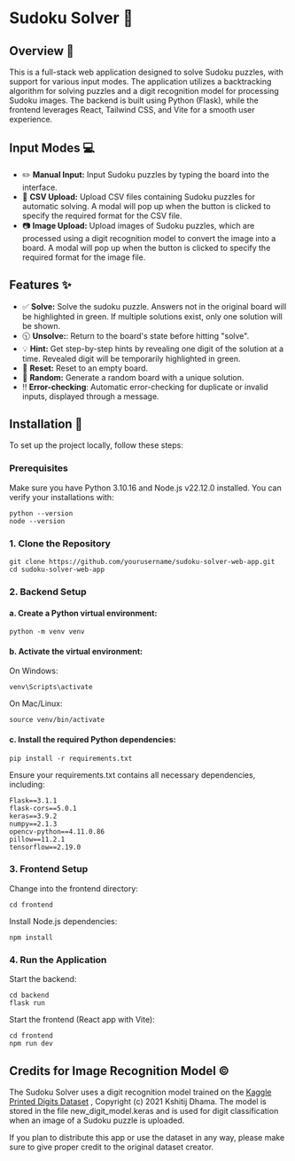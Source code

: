 # Sudoku Solver 🔎

## Overview 📜
This is a full-stack web application designed to solve Sudoku puzzles, with support for various input modes. The application utilizes a backtracking algorithm for solving puzzles and a digit recognition model for processing Sudoku images. The backend is built using Python (Flask), while the frontend leverages React, Tailwind CSS, and Vite for a smooth user experience.

## Input Modes 💻
* ✏️ **Manual Input:** Input Sudoku puzzles by typing the board into the interface.
* 📄 **CSV Upload:** Upload CSV files containing Sudoku puzzles for automatic solving. A modal will pop up when the button is clicked to specify the required format for the CSV file.
* 📷 **Image Upload:** Upload images of Sudoku puzzles, which are processed using a digit recognition model to convert the image into a board. A modal will pop up when the button is clicked to specify the required format for the image file.

## Features ✨
* ✅ **Solve:** Solve the sudoku puzzle. Answers not in the original board will be highlighted in green. If multiple solutions exist, only one solution will be shown.
* 🕥 **Unsolve:**: Return to the board's state before hitting "solve".
* 💡 **Hint:** Get step-by-step hints by revealing one digit of the solution at a time. Revealed digit will be temporarily highlighted in green.
* 🧹 **Reset:** Reset to an empty board.
* 🔮 **Random:** Generate a random board with a unique solution.
* ‼️ **Error-checking**: Automatic error-checking for duplicate or invalid inputs, displayed through a message.

## Installation 🔧
To set up the project locally, follow these steps:

### Prerequisites
Make sure you have Python 3.10.16 and Node.js v22.12.0 installed. You can verify your installations with:

```
python --version
node --version
```
### 1. Clone the Repository
```
git clone https://github.com/yourusername/sudoku-solver-web-app.git
cd sudoku-solver-web-app
```

### 2. Backend Setup
#### a. Create a Python virtual environment:
```
python -m venv venv
```
#### b. Activate the virtual environment:

On Windows:
```
venv\Scripts\activate
```

On Mac/Linux:

```
source venv/bin/activate
```
#### c. Install the required Python dependencies:
```
pip install -r requirements.txt
```

Ensure your requirements.txt contains all necessary dependencies, including:
```
Flask==3.1.1
flask-cors==5.0.1
keras==3.9.2
numpy==2.1.3
opencv-python==4.11.0.86
pillow==11.2.1
tensorflow==2.19.0
```
### 3. Frontend Setup
Change into the frontend directory:
```
cd frontend
```

Install Node.js dependencies:
```
npm install
```

### 4. Run the Application
Start the backend:

```
cd backend
flask run
```

Start the frontend (React app with Vite):
```
cd frontend
npm run dev
```

## Credits for Image Recognition Model ©️
The Sudoku Solver uses a digit recognition model trained on the [Kaggle Printed Digits Dataset](https://www.kaggle.com/datasets/kshitijdhama/printed-digits-dataset) , Copyright (c) 2021 Kshitij Dhama. The model is stored in the file new_digit_model.keras and is used for digit classification when an image of a Sudoku puzzle is uploaded.

If you plan to distribute this app or use the dataset in any way, please make sure to give proper credit to the original dataset creator.

